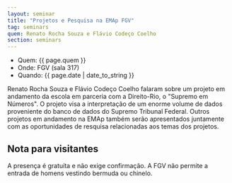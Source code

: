 ```yaml
---
layout: seminar
title: "Projetos e Pesquisa na EMAp FGV"
tag: seminars
quem: Renato Rocha Souza e Flávio Codeço Coelho  
section: seminars
---
```


- Quem: {{ page.quem }}
- Onde: FGV (sala 317)
- Quando: {{ page.date | date_to_string }}

Renato Rocha Souza e Flávio Codeço Coelho falaram sobre um projeto em
andamento da escola em parceria com a Direito-Rio, o "Supremo em
Números". O projeto visa a interpretação de um enorme volume de dados
proveniente do banco de dados do Supremo Tribunal Federal. Outros
projetos em andamento na EMAp também serão apresentados juntamente com
as oportunidades de resquisa relacionadas aos temas dos projetos.


## Nota para visitantes

A presença é gratuíta e não exige confirmação. A FGV não permite a
entrada de homens vestindo bermuda ou chinelo.
